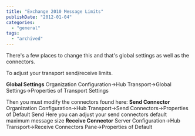 ```yaml
---
title: "Exchange 2010 Message Limits"
publishDate: "2012-01-04"
categories: 
  - "general"
tags:
  - "archived"
---
```


There's a few places to change this and that's global settings as well as the connectors.

To adjust your transport send/receive limits.

**Global Settings** Organization Configuration->Hub Transport->Global Settings->Properties of Transport Settings

Then you must modify the connectors found here: **Send Connector** Organization Configuration->Hub Transport->Send Connectors->Properties of Default Send Here you can adjust your send connectors default maximum message size **Receive Connector** Server Configuration->Hub Transport->Receive Connectors Pane->Properties of Default
